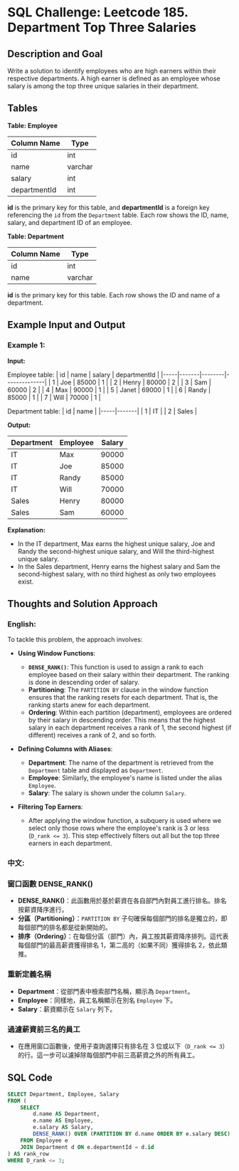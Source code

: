 # SQL Challenge: Leetcode 185. Department Top Three Salaries

## Description and Goal

Write a solution to identify employees who are high earners within their respective departments. A high earner is defined as an employee whose salary is among the top three unique salaries in their department.

## Tables

**Table: Employee**

| Column Name  | Type    |
|--------------|---------|
| id           | int     |
| name         | varchar |
| salary       | int     |
| departmentId | int     |

**id** is the primary key for this table, and **departmentId** is a foreign key referencing the `id` from the `Department` table. Each row shows the ID, name, salary, and department ID of an employee.

**Table: Department**

| Column Name | Type    |
|-------------|---------|
| id          | int     |
| name        | varchar |

**id** is the primary key for this table. Each row shows the ID and name of a department.

## Example Input and Output

### Example 1:

**Input:**

Employee table:
| id  | name  | salary | departmentId |
|-----|-------|--------|--------------|
| 1   | Joe   | 85000  | 1            |
| 2   | Henry | 80000  | 2            |
| 3   | Sam   | 60000  | 2            |
| 4   | Max   | 90000  | 1            |
| 5   | Janet | 69000  | 1            |
| 6   | Randy | 85000  | 1            |
| 7   | Will  | 70000  | 1            |

Department table:
| id  | name  |
|-----|-------|
| 1   | IT    |
| 2   | Sales |

**Output:**

| Department | Employee | Salary |
|------------|----------|--------|
| IT         | Max      | 90000  |
| IT         | Joe      | 85000  |
| IT         | Randy    | 85000  |
| IT         | Will     | 70000  |
| Sales      | Henry    | 80000  |
| Sales      | Sam      | 60000  |

**Explanation:**
- In the IT department, Max earns the highest unique salary, Joe and Randy the second-highest unique salary, and Will the third-highest unique salary.
- In the Sales department, Henry earns the highest salary and Sam the second-highest salary, with no third highest as only two employees exist.

## Thoughts and Solution Approach

### English:

To tackle this problem, the approach involves:
- **Using Window Functions**:
   - **`DENSE_RANK()`**: This function is used to assign a rank to each employee based on their salary within their department. The ranking is done in descending order of salary.
   - **Partitioning**: The `PARTITION BY` clause in the window function ensures that the ranking resets for each department. That is, the ranking starts anew for each department.
   - **Ordering**: Within each partition (department), employees are ordered by their salary in descending order. This means that the highest salary in each department receives a rank of 1, the second highest (if different) receives a rank of 2, and so forth.

- **Defining Columns with Aliases**:
   - **Department**: The name of the department is retrieved from the `Department` table and displayed as `Department`.
   - **Employee**: Similarly, the employee's name is listed under the alias `Employee`.
   - **Salary**: The salary is shown under the column `Salary`.

- **Filtering Top Earners**:
   - After applying the window function, a subquery is used where we select only those rows where the employee's rank is 3 or less (`D_rank <= 3`). This step effectively filters out all but the top three earners in each department.


### 中文:

### 窗口函數 DENSE_RANK()

- **DENSE_RANK()**：此函數用於基於薪資在各自部門內對員工進行排名。排名按薪資降序進行。
- **分區（Partitioning）**：`PARTITION BY` 子句確保每個部門的排名是獨立的，即每個部門的排名都是從新開始的。
- **排序（Ordering）**：在每個分區（部門）內，員工按其薪資降序排列。這代表每個部門的最高薪資獲得排名 1，第二高的（如果不同）獲得排名 2，依此類推。

### 重新定義名稱

- **Department**：從部門表中檢索部門名稱，顯示為 `Department`。
- **Employee**：同樣地，員工名稱顯示在別名 `Employee` 下。
- **Salary**：薪資顯示在 `Salary` 列下。

### 過濾薪資前三名的員工

- 在應用窗口函數後，使用子查詢選擇只有排名在 3 位或以下（`D_rank <= 3`）的行。這一步可以濾掉除每個部門中前三高薪資之外的所有員工。

## SQL Code

```sql
SELECT Department, Employee, Salary
FROM (
    SELECT
        d.name AS Department,
        e.name AS Employee,
        e.salary AS Salary,
        DENSE_RANK() OVER (PARTITION BY d.name ORDER BY e.salary DESC) AS D_rank
    FROM Employee e
    JOIN Department d ON e.departmentId = d.id    
) AS rank_row
WHERE D_rank <= 3;

